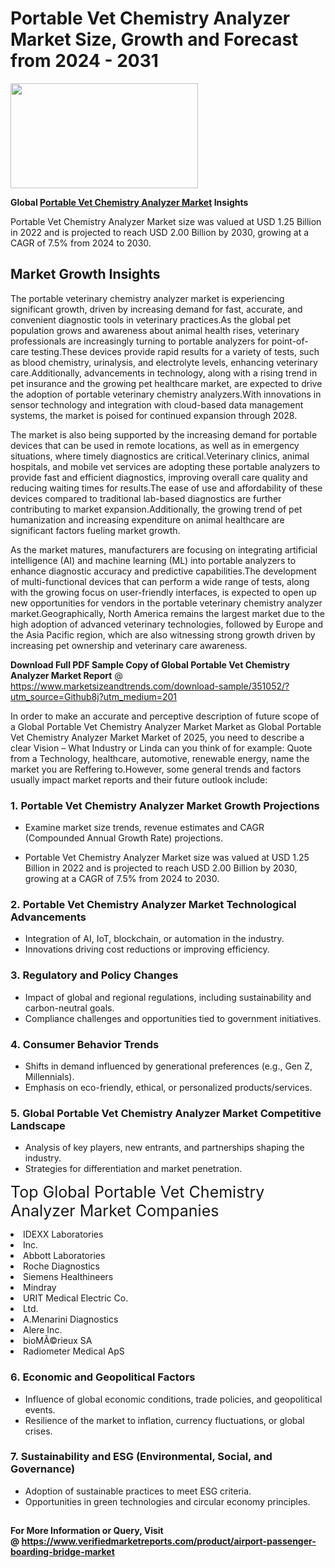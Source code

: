 <H1>Portable Vet Chemistry Analyzer Market Size, Growth and Forecast from 2024 - 2031</H1><img class="aligncenter size-medium wp-image-584254" src="https://thirdeyenews.in/wp-content/uploads/2024/09/Global-Market-Research-300x168.jpeg" alt="" width="300" height="168" /><p><strong>Global&nbsp;<a href="https://www.marketsizeandtrends.com/download-sample/351052/?utm_source=Github8j?utm_medium=201">Portable Vet Chemistry Analyzer Market</a> Insights</strong></p><p>Portable Vet Chemistry Analyzer Market size was valued at USD 1.25 Billion in 2022 and is projected to reach USD 2.00 Billion by 2030, growing at a CAGR of 7.5% from 2024 to 2030.</p><p><h2>Market Growth Insights</h2> <p>The portable veterinary chemistry analyzer market is experiencing significant growth, driven by increasing demand for fast, accurate, and convenient diagnostic tools in veterinary practices.As the global pet population grows and awareness about animal health rises, veterinary professionals are increasingly turning to portable analyzers for point-of-care testing.These devices provide rapid results for a variety of tests, such as blood chemistry, urinalysis, and electrolyte levels, enhancing veterinary care.Additionally, advancements in technology, along with a rising trend in pet insurance and the growing pet healthcare market, are expected to drive the adoption of portable veterinary chemistry analyzers.With innovations in sensor technology and integration with cloud-based data management systems, the market is poised for continued expansion through 2028.</p> <p>The market is also being supported by the increasing demand for portable devices that can be used in remote locations, as well as in emergency situations, where timely diagnostics are critical.Veterinary clinics, animal hospitals, and mobile vet services are adopting these portable analyzers to provide fast and efficient diagnostics, improving overall care quality and reducing waiting times for results.The ease of use and affordability of these devices compared to traditional lab-based diagnostics are further contributing to market expansion.Additionally, the growing trend of pet humanization and increasing expenditure on animal healthcare are significant factors fueling market growth.</p> <p>As the market matures, manufacturers are focusing on integrating artificial intelligence (AI) and machine learning (ML) into portable analyzers to enhance diagnostic accuracy and predictive capabilities.The development of multi-functional devices that can perform a wide range of tests, along with the growing focus on user-friendly interfaces, is expected to open up new opportunities for vendors in the portable veterinary chemistry analyzer market.Geographically, North America remains the largest market due to the high adoption of advanced veterinary technologies, followed by Europe and the Asia Pacific region, which are also witnessing strong growth driven by increasing pet ownership and veterinary care awareness.</p> <p><span class=""><strong>Download Full PDF Sample Copy of Global Portable Vet Chemistry Analyzer Market Report</strong> @ <a href="https://www.marketsizeandtrends.com/download-sample/351052/?utm_source=Github8j?utm_medium=201" target="_blank">https://www.marketsizeandtrends.com/download-sample/351052/?utm_source=Github8j?utm_medium=201</a></span></p><p>In order to make an accurate and perceptive description of future scope of a Global&nbsp;Portable Vet Chemistry Analyzer Market Market as Global&nbsp;Portable Vet Chemistry Analyzer Market Market of 2025, you need to describe a clear Vision &ndash; What Industry or Linda can you think of for example: Quote from a Technology, healthcare, automotive, renewable energy, name the market you are Reffering to.However, some general trends and factors usually impact market reports and their future outlook include:</p><h3>1.&nbsp;<strong>Portable Vet Chemistry Analyzer Market Growth Projections</strong></h3><ul><li>Examine market size trends, revenue estimates and CAGR (Compounded Annual Growth Rate) projections.</li><li><p>Portable Vet Chemistry Analyzer Market size was valued at USD 1.25 Billion in 2022 and is projected to reach USD 2.00 Billion by 2030, growing at a CAGR of 7.5% from 2024 to 2030.</p></li></ul><h3>2.&nbsp;<strong>Portable Vet Chemistry Analyzer Market Technological Advancements</strong></h3><ul><li>Integration of AI, IoT, blockchain, or automation in the industry.</li><li>Innovations driving cost reductions or improving efficiency.</li></ul><h3>3.&nbsp;<strong>Regulatory and Policy Changes</strong></h3><ul><li>Impact of global and regional regulations, including sustainability and carbon-neutral goals.</li><li>Compliance challenges and opportunities tied to government initiatives.</li></ul><h3>4.&nbsp;<strong>Consumer Behavior Trends</strong></h3><ul><li>Shifts in demand influenced by generational preferences (e.g., Gen Z, Millennials).</li><li>Emphasis on eco-friendly, ethical, or personalized products/services.</li></ul><h3>5.&nbsp;<strong>Global Portable Vet Chemistry Analyzer Market Competitive Landscape</strong></h3><ul><li>Analysis of key players, new entrants, and partnerships shaping the industry.</li><li>Strategies for differentiation and market penetration.</li></ul><p data-pm-slice="1 1 []"><span style="color: inherit; font-family: inherit; font-size: 25px;">Top Global Portable Vet Chemistry Analyzer Market Companies</span></p><div class="" data-test-id=""><p><li>IDEXX Laboratories</li><li> Inc.</li><li> Abbott Laboratories</li><li> Roche Diagnostics</li><li> Siemens Healthineers</li><li> Mindray</li><li> URIT Medical Electric Co.</li><li> Ltd.</li><li> A.Menarini Diagnostics</li><li> Alere Inc.</li><li> bioMÃ©rieux SA</li><li> Radiometer Medical ApS</li></p></div><h3>6.&nbsp;<strong>Economic and Geopolitical Factors</strong></h3><ul><li>Influence of global economic conditions, trade policies, and geopolitical events.</li><li>Resilience of the market to inflation, currency fluctuations, or global crises.</li></ul><h3>7.&nbsp;<strong>Sustainability and ESG (Environmental, Social, and Governance)</strong></h3><ul><li>Adoption of sustainable practices to meet ESG criteria.</li><li>Opportunities in green technologies and circular economy principles.</li></ul><h2><strong style="font-size: 14px;">For More Information or Query, Visit @&nbsp;</strong><a style="background-color: #ffffff; font-size: 14px;" href="https://www.marketsizeandtrends.com/report/portable-vet-chemistry-analyzer-market/" target="_blank">https://www.verifiedmarketreports.com/product/airport-passenger-boarding-bridge-market</a></h2>